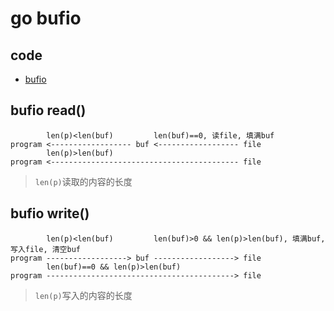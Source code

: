 # go bufio

## code

- [bufio](../script/go/package/bufio_test.go)

## bufio read()

            len(p)<len(buf)         len(buf)==0, 读file, 填满buf
    program <------------------ buf <------------------ file
            len(p)>len(buf)
    program <------------------------------------------ file

> `len(p)`读取的内容的长度

## bufio write()

            len(p)<len(buf)         len(buf)>0 && len(p)>len(buf), 填满buf, 写入file, 清空buf
    program ------------------> buf ------------------> file
            len(buf)==0 && len(p)>len(buf) 
    program ------------------------------------------> file

> `len(p)`写入的内容的长度